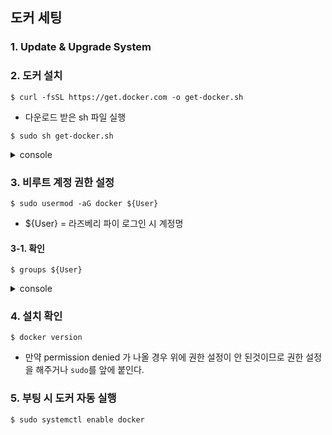 ## 도커 세팅

### 1. Update & Upgrade System

### 2. 도커 설치
```shell
$ curl -fsSL https://get.docker.com -o get-docker.sh
```
- 다운로드 받은 sh 파일 실행
```shell
$ sudo sh get-docker.sh
```

<details>

<summary>console</summary>

```shell
# Executing docker install script, commit: b2e29ef7a9a89840d2333637f7d1900a83e71
53f
+ sh -c apt-get update -qq >/dev/null
+ sh -c DEBIAN_FRONTEND=noninteractive apt-get install -y -qq apt-transport-http
  s ca-certificates curl >/dev/null
+ sh -c mkdir -p /etc/apt/keyrings && chmod -R 0755 /etc/apt/keyrings
+ sh -c curl -fsSL "https://download.docker.com/linux/debian/gpg" | gpg --dearmo
  r --yes -o /etc/apt/keyrings/docker.gpg
+ sh -c chmod a+r /etc/apt/keyrings/docker.gpg
+ sh -c echo "deb [arch=arm64 signed-by=/etc/apt/keyrings/docker.gpg] https://do
  wnload.docker.com/linux/debian bullseye stable" > /etc/apt/sources.list.d/docker
  .list
+ sh -c apt-get update -qq >/dev/null
+ sh -c DEBIAN_FRONTEND=noninteractive apt-get install -y -qq --no-install-recom
  mends docker-ce docker-ce-cli containerd.io docker-compose-plugin >/dev/null
+ version_gte 20.10
+ [ -z  ]
+ return 0
+ sh -c DEBIAN_FRONTEND=noninteractive apt-get install -y -qq docker-ce-rootless
  -extras >/dev/null
+ sh -c docker version
  Client: Docker Engine - Community
  Version:           20.10.17
  API version:       1.41
  Go version:        go1.17.11
  Git commit:        100c701
  Built:             Mon Jun  6 23:02:34 2022
  OS/Arch:           linux/arm64
  Context:           default
  Experimental:      true

Server: Docker Engine - Community
Engine:
Version:          20.10.17
API version:      1.41 (minimum version 1.12)
Go version:       go1.17.11
Git commit:       a89b842
Built:            Mon Jun  6 23:01:01 2022
OS/Arch:          linux/arm64
Experimental:     false
containerd:
Version:          1.6.7
GitCommit:        0197261a30bf81f1ee8e6a4dd2dea0ef95d67ccb
runc:
Version:          1.1.3
GitCommit:        v1.1.3-0-g6724737
docker-init:
Version:          0.19.0
GitCommit:        de40ad0

================================================================================

To run Docker as a non-privileged user, consider setting up the
Docker daemon in rootless mode for your user:

    dockerd-rootless-setuptool.sh install

Visit https://docs.docker.com/go/rootless/ to learn about rootless mode.


To run the Docker daemon as a fully privileged service, but granting non-root
users access, refer to https://docs.docker.com/go/daemon-access/

WARNING: Access to the remote API on a privileged Docker daemon is equivalent
to root access on the host. Refer to the 'Docker daemon attack surface'
documentation for details: https://docs.docker.com/go/attack-surface/

================================================================================
```

</details>

### 3. 비루트 계정 권한 설정
```shell
$ sudo usermod -aG docker ${User}
```
- ${User} = 라즈베리 파이 로그인 시 계정명

#### 3-1. 확인
```shell
$ groups ${User}
```

<details>
<summary>console</summary>

```shell
${User} : ${User} adm dialout cdrom sudo audio plugdev games users input netdev spi i2c gpio lpadmin docker
```

### 3-2. 재부팅
```shell
$ reboot
```
- 권한 추가시 로그아웃 혹은 시스템을 재시작해야지 적용 된다.


</details>

### 4. 설치 확인
```shell
$ docker version
```
- 만약 permission denied 가 나올 경우 위에 권한 설정이 안 된것이므로 권한 설정을 해주거나 ```sudo```를 앞에 붙인다.

### 5. 부팅 시 도커 자동 실행
```shell
$ sudo systemctl enable docker
```